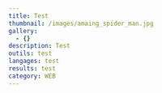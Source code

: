 ```yaml
---
title: Test
thumbnail: /images/amaing_spider_man.jpg
gallery:
  - {}
description: Test
outils: test
langages: test
results: test
category: WEB
---
```



